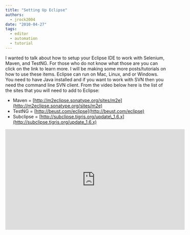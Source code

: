 ```yaml
---
title: "Setting Up Eclipse"
authors:
  - jrock2004
date: "2010-04-27"
tags:
  - editor
  - automation
  - tutorial
---
```


I wanted to talk about how to setup your Eclipse IDE to work with Selenium, Maven, and TestNG. For those who do not know what those are you can click on the link to learn more. I will be making some more posts/tutorials on how to use these items. Eclipse can run on Mac, Linux, and or Windows. You need to have Java installed and if you want to work with SVN then you need the command line SVN client. From the video below here is the list of the sites that you will need to add to Eclipse:

- Maven = [http://m2eclipse.sonatype.org/sites/m2e](http://m2eclipse.sonatype.org/sites/m2e)
- TestNG = [http://beust.com/eclipse](http://beust.com/eclipse)
- Subclipse = [http://subclipse.tigris.org/update\_1.6.x](http://subclipse.tigris.org/update_1.6.x)

<iframe width="560" height="315" src="https://www.youtube.com/embed/qqYzvv2FCxw" frameborder="0" allow="accelerometer; autoplay; encrypted-media; gyroscope; picture-in-picture" allowfullscreen></iframe>

